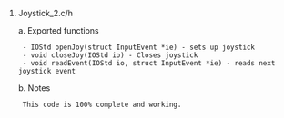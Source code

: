 1. Joystick_2.c/h

	a. Exported functions

		- IOStd openJoy(struct InputEvent *ie) - sets up joystick
		- void closeJoy(IOStd io) - Closes joystick
		- void readEvent(IOStd io, struct InputEvent *ie) - reads next joystick event

	b. Notes

		This code is 100% complete and working.

